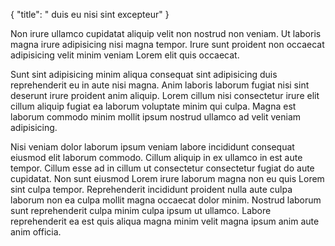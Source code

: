 {
  "title": " duis eu nisi sint excepteur"
}

Non irure ullamco cupidatat aliquip velit non nostrud non veniam. Ut laboris magna irure adipisicing nisi magna tempor. Irure sunt proident non occaecat adipisicing velit minim veniam Lorem elit quis occaecat.

Sunt sint adipisicing minim aliqua consequat sint adipisicing duis reprehenderit eu in aute nisi magna. Anim laboris laborum fugiat nisi sint deserunt irure proident anim aliquip. Lorem cillum nisi consectetur irure elit cillum aliquip fugiat ea laborum voluptate minim qui culpa. Magna est laborum commodo minim mollit ipsum nostrud ullamco ad velit veniam adipisicing.

Nisi veniam dolor laborum ipsum veniam labore incididunt consequat eiusmod elit laborum commodo. Cillum aliquip in ex ullamco in est aute tempor. Cillum esse ad in cillum ut consectetur consectetur fugiat do aute cupidatat. Non sunt eiusmod Lorem irure laborum magna non eu quis Lorem sint culpa tempor. Reprehenderit incididunt proident nulla aute culpa laborum non ea culpa mollit magna occaecat dolor minim. Nostrud laborum sunt reprehenderit culpa minim culpa ipsum ut ullamco. Labore reprehenderit ea est quis aliqua magna minim velit magna ipsum anim aute anim officia.